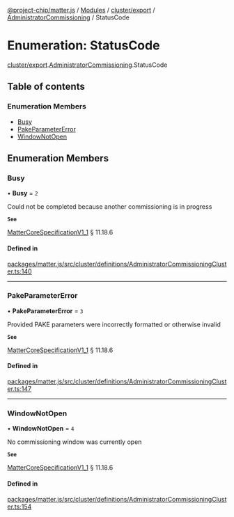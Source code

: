 [@project-chip/matter.js](../README.md) / [Modules](../modules.md) / [cluster/export](../modules/cluster_export.md) / [AdministratorCommissioning](../modules/cluster_export.AdministratorCommissioning.md) / StatusCode

# Enumeration: StatusCode

[cluster/export](../modules/cluster_export.md).[AdministratorCommissioning](../modules/cluster_export.AdministratorCommissioning.md).StatusCode

## Table of contents

### Enumeration Members

- [Busy](cluster_export.AdministratorCommissioning.StatusCode.md#busy)
- [PakeParameterError](cluster_export.AdministratorCommissioning.StatusCode.md#pakeparametererror)
- [WindowNotOpen](cluster_export.AdministratorCommissioning.StatusCode.md#windownotopen)

## Enumeration Members

### Busy

• **Busy** = ``2``

Could not be completed because another commissioning is in progress

**`See`**

[MatterCoreSpecificationV1_1](../interfaces/spec_export.MatterCoreSpecificationV1_1.md) § 11.18.6

#### Defined in

[packages/matter.js/src/cluster/definitions/AdministratorCommissioningCluster.ts:140](https://github.com/project-chip/matter.js/blob/3adaded6/packages/matter.js/src/cluster/definitions/AdministratorCommissioningCluster.ts#L140)

___

### PakeParameterError

• **PakeParameterError** = ``3``

Provided PAKE parameters were incorrectly formatted or otherwise invalid

**`See`**

[MatterCoreSpecificationV1_1](../interfaces/spec_export.MatterCoreSpecificationV1_1.md) § 11.18.6

#### Defined in

[packages/matter.js/src/cluster/definitions/AdministratorCommissioningCluster.ts:147](https://github.com/project-chip/matter.js/blob/3adaded6/packages/matter.js/src/cluster/definitions/AdministratorCommissioningCluster.ts#L147)

___

### WindowNotOpen

• **WindowNotOpen** = ``4``

No commissioning window was currently open

**`See`**

[MatterCoreSpecificationV1_1](../interfaces/spec_export.MatterCoreSpecificationV1_1.md) § 11.18.6

#### Defined in

[packages/matter.js/src/cluster/definitions/AdministratorCommissioningCluster.ts:154](https://github.com/project-chip/matter.js/blob/3adaded6/packages/matter.js/src/cluster/definitions/AdministratorCommissioningCluster.ts#L154)
